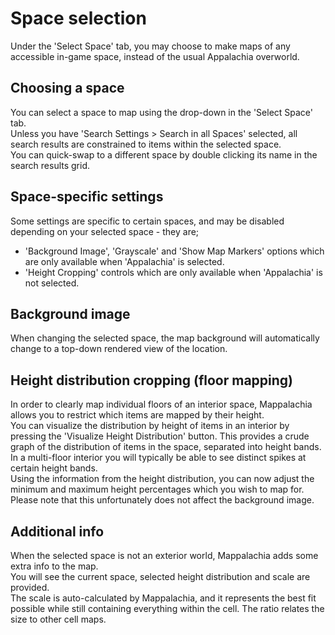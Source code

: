 # Space selection

Under the 'Select Space' tab, you may choose to make maps of any accessible in-game space, instead of the usual Appalachia overworld.

## Choosing a space
You can select a space to map using the drop-down in the 'Select Space' tab.<br/>
Unless you have 'Search Settings > Search in all Spaces' selected, all search results are constrained to items within the selected space.<br/>
You can quick-swap to a different space by double clicking its name in the search results grid.

## Space-specific settings
Some settings are specific to certain spaces, and may be disabled depending on your selected space - they are;
* 'Background Image', 'Grayscale' and 'Show Map Markers' options which are only available when 'Appalachia' is selected.
* 'Height Cropping' controls which are only available when 'Appalachia' is not selected.

## Background image
When changing the selected space, the map background will automatically change to a top-down rendered view of the location.

## Height distribution cropping (floor mapping)
In order to clearly map individual floors of an interior space, Mappalachia allows you to restrict which items are mapped by their height.<br/>
You can visualize the distribution by height of items in an interior by pressing the 'Visualize Height Distribution' button. This provides a crude graph of the distribution of items in the space, separated into height bands.<br/>
In a multi-floor interior you will typically be able to see distinct spikes at certain height bands.<br/>
Using the information from the height distribution, you can now adjust the minimum and maximum height percentages which you wish to map for.<br/>
Please note that this unfortunately does not affect the background image.

## Additional info
When the selected space is not an exterior world, Mappalachia adds some extra info to the map.<br/>
You will see the current space, selected height distribution and scale are provided.<br/>
The scale is auto-calculated by Mappalachia, and it represents the best fit possible while still containing everything within the cell. The ratio relates the size to other cell maps.
